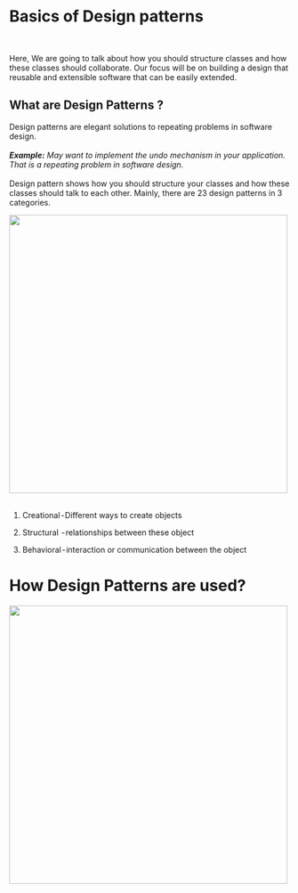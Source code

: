 # Basics of Design patterns
</br>

  Here, We are going to talk about how you should structure classes and how these classes should collaborate. Our focus will be on building a design that reusable and extensible software that can be easily extended.
</br>

## What are Design Patterns ?

Design patterns are elegant solutions to repeating problems in software design. </br></br>
<i><b>Example:</b> May want to implement the undo mechanism in your application. That is a repeating problem in software design.</i></br></br>
Design pattern shows how you should structure your classes and how these classes should talk to each other. Mainly, there are 23 design patterns in 3 categories.


<img align="center" width="500" height="500" src="https://cdn-images-1.medium.com/max/1000/0*8nTDMelConI3FojH.jpg"/>
</br></br>

1. Creational - Different ways to create objects</br>

2. Structural  - relationships between these object </br>
3. Behavioral - interaction or communication between the object</br>

# How Design Patterns are used?</br>

<img align="center" width="500" height="500" src="https://cdn-images-1.medium.com/max/1000/1*EPASyCSLmA1APms8N3fWiQ.png"/>
</br></br>


